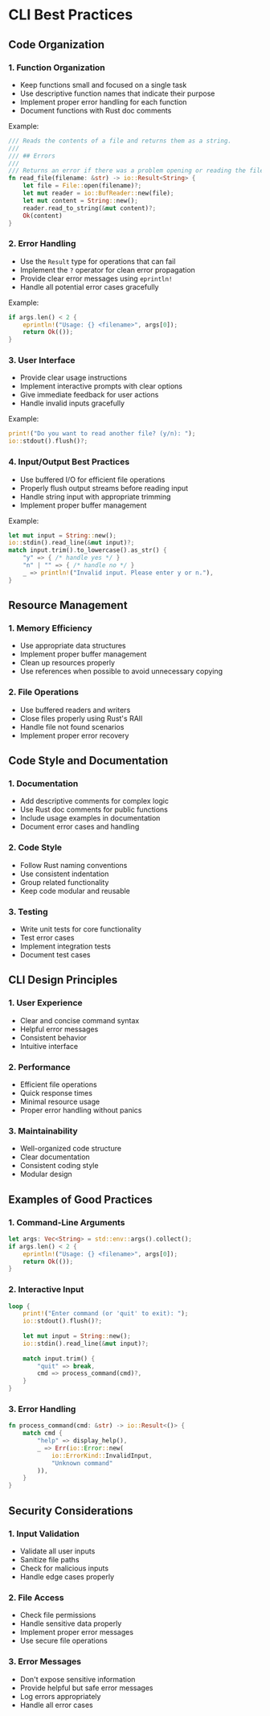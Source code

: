 # CLI Best Practices

## Code Organization

### 1. Function Organization
- Keep functions small and focused on a single task
- Use descriptive function names that indicate their purpose
- Implement proper error handling for each function
- Document functions with Rust doc comments

Example:
```rust
/// Reads the contents of a file and returns them as a string.
///
/// ## Errors
///
/// Returns an error if there was a problem opening or reading the file.
fn read_file(filename: &str) -> io::Result<String> {
    let file = File::open(filename)?;
    let mut reader = io::BufReader::new(file);
    let mut content = String::new();
    reader.read_to_string(&mut content)?;
    Ok(content)
}
```

### 2. Error Handling
- Use the `Result` type for operations that can fail
- Implement the `?` operator for clean error propagation
- Provide clear error messages using `eprintln!`
- Handle all potential error cases gracefully

Example:
```rust
if args.len() < 2 {
    eprintln!("Usage: {} <filename>", args[0]);
    return Ok(());
}
```

### 3. User Interface
- Provide clear usage instructions
- Implement interactive prompts with clear options
- Give immediate feedback for user actions
- Handle invalid inputs gracefully

Example:
```rust
print!("Do you want to read another file? (y/n): ");
io::stdout().flush()?;
```

### 4. Input/Output Best Practices
- Use buffered I/O for efficient file operations
- Properly flush output streams before reading input
- Handle string input with appropriate trimming
- Implement proper buffer management

Example:
```rust
let mut input = String::new();
io::stdin().read_line(&mut input)?;
match input.trim().to_lowercase().as_str() {
    "y" => { /* handle yes */ }
    "n" | "" => { /* handle no */ }
    _ => println!("Invalid input. Please enter y or n."),
}
```

## Resource Management

### 1. Memory Efficiency
- Use appropriate data structures
- Implement proper buffer management
- Clean up resources properly
- Use references when possible to avoid unnecessary copying

### 2. File Operations
- Use buffered readers and writers
- Close files properly using Rust's RAII
- Handle file not found scenarios
- Implement proper error recovery

## Code Style and Documentation

### 1. Documentation
- Add descriptive comments for complex logic
- Use Rust doc comments for public functions
- Include usage examples in documentation
- Document error cases and handling

### 2. Code Style
- Follow Rust naming conventions
- Use consistent indentation
- Group related functionality
- Keep code modular and reusable

### 3. Testing
- Write unit tests for core functionality
- Test error cases
- Implement integration tests
- Document test cases

## CLI Design Principles

### 1. User Experience
- Clear and concise command syntax
- Helpful error messages
- Consistent behavior
- Intuitive interface

### 2. Performance
- Efficient file operations
- Quick response times
- Minimal resource usage
- Proper error handling without panics

### 3. Maintainability
- Well-organized code structure
- Clear documentation
- Consistent coding style
- Modular design

## Examples of Good Practices

### 1. Command-Line Arguments
```rust
let args: Vec<String> = std::env::args().collect();
if args.len() < 2 {
    eprintln!("Usage: {} <filename>", args[0]);
    return Ok(());
}
```

### 2. Interactive Input
```rust
loop {
    print!("Enter command (or 'quit' to exit): ");
    io::stdout().flush()?;
    
    let mut input = String::new();
    io::stdin().read_line(&mut input)?;
    
    match input.trim() {
        "quit" => break,
        cmd => process_command(cmd)?,
    }
}
```

### 3. Error Handling
```rust
fn process_command(cmd: &str) -> io::Result<()> {
    match cmd {
        "help" => display_help(),
        _ => Err(io::Error::new(
            io::ErrorKind::InvalidInput,
            "Unknown command"
        )),
    }
}
```

## Security Considerations

### 1. Input Validation
- Validate all user inputs
- Sanitize file paths
- Check for malicious inputs
- Handle edge cases properly

### 2. File Access
- Check file permissions
- Handle sensitive data properly
- Implement proper error messages
- Use secure file operations

### 3. Error Messages
- Don't expose sensitive information
- Provide helpful but safe error messages
- Log errors appropriately
- Handle all error cases
